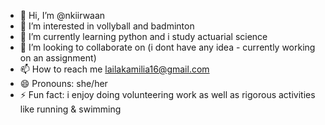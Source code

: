 - 👋 Hi, I’m @nkiirwaan
- 👀 I’m interested in vollyball and badminton
- 🌱 I’m currently learning python and i study actuarial science
- 💞️ I’m looking to collaborate on (i dont have any idea - currently working on an assignment)
- 📫 How to reach me lailakamilia16@gmail.com
- 😄 Pronouns: she/her 
- ⚡ Fun fact: i enjoy doing volunteering work as well as rigorous activities like running & swimming

<!---
nkiirwaan/nkiirwaan is a ✨ special ✨ repository because its `README.md` (this file) appears on your GitHub profile.
You can click the Preview link to take a look at your changes.
--->
